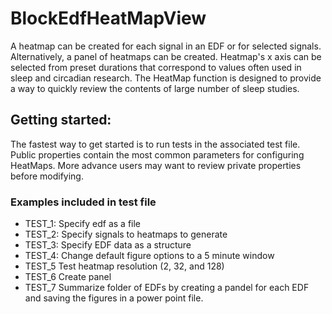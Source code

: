 BlockEdfHeatMapView
===================


A heatmap can be created for each signal in an EDF or for selected signals. Alternatively, a panel of heatmaps can be created. Heatmap's x axis can be selected from preset durations that correspond to values often used in sleep and circadian research. The HeatMap function is designed to provide a way to quickly review the contents of large number of sleep studies.


## Getting started:
The fastest way to get started is to run tests in the associated test file. Public properties contain the most common parameters for configuring HeatMaps.  More advance users may want to review private properties before modifying.

### Examples included in test file
* TEST_1: Specify edf as a file
* TEST_2: Specify signals to heatmaps to generate
* TEST_3: Specify EDF data as a structure
* TEST_4: Change default figure options to a 5 minute window
* TEST_5  Test heatmap resolution (2, 32, and 128)
* TEST_6  Create panel
* TEST_7  Summarize folder of EDFs by creating a pandel for each EDF and saving the figures in a power point file.      

  
